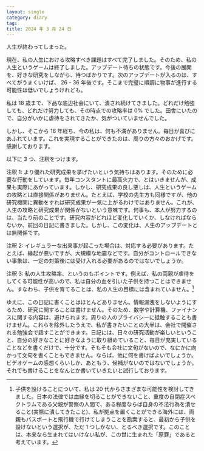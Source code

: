 ```yaml
---
layout: single
category: diary
tag:
title: 2024 年 3 月 24 日
---
```


人生が終わってしまった。

現在、私の人生における攻略すべき課題はすべて完了しました。そのため、私の人生というゲームは終了しました。アップデート待ちの状態です。今後の展開を、好きな研究をしながら、待つばかりです。次のアップデートが入るのは、すべてがうまくいけば、 26 - 36 年後です。そこまで完璧に順調に物事が進行する可能性は低いでしょうけれども。

私は 18 歳まで、下品な底辺社会にいて、潰され続けてきました。どれだけ勉強しても、どれだけ努力しても、その時点での攻略率は 0% でした。田舎にいたので、自分がいかに虐待をされてきたか、気がついていませんでした。

しかし、そこから 16 年経ち、今の私は、何も不満がありません。毎日が喜びにあふれています。これを実現することができたのは、周りの方々のおかげです。感謝しております。

以下に 3 つ、注釈をつけます。

注釈 1: より優れた研究成果を挙げたいという気持ちはあります。そのために必要な行動をしています。毎年コンスタントに最高火力で、とはいきませんが、成果も実際にあがっています。しかし、研究成果の良し悪しは、人生というゲームの攻略とは直接関係がありません。たとえば、学校の先生方も同様ですが、他の研究機関に異動をすれば研究成果が一気に上がるわけではありません。これが、人生の攻略と研究成果が関係がないという意味です。何事も、本人が努力するのは、当たり前のことです。研究内容がどれほど変化していくか、しなければならないか、前回の日記に書きました。しかし、この変化は、人生のアップデートとは無関係です。

注釈 2: イレギュラーな出来事が起こった場合は、対応する必要があります。たとえば、縁起が悪いですが、大規模な地震などです。自分がコントロールできない事象は、一定の対策後には受け入れる必要があるのではないでしょうか。

注釈 3: 私の人生攻略率、というのもポイントです。例えば、私の両親が虐待をしてくる可能性が高いので、私は自分の血を引いた子供を持つことはできません。すなわち、子供を育てることは、私の人生の目標には含まれていません。[^1]

[^1]: 子供を設けることについて、私は 20 代からさまざまな可能性を検討してきました。日本の法律では血縁を切ることができないこと、重度の自閉症スペクトラムである父親が警察の人間で、ある程度ならば自身の不法行為を潰せること(実際に潰してきたこと)、私が拠点を置くことができる海外には、両親もパスポートと飛行機で行けてしまうことを勘案すると、最初から子供を設けないという選択が、ただ 1 つしかない、とるべき選択です。このことは、本来なら生まれてはいけない私が、この世に生まれた「原罪」であると考えています。

ゆえに、この日記に書くことはほとんどありません。情報漏洩をしないようにするため、研究に関することは書けません。そのため、数学や計算機、ファイナンスに関する内容は、避けられます。周りの人のプライバシーに抵触することも書けません。これらを除外したうえで、私が書きたいことの大半は、会社で開催される勉強会で話すことができます。日記には、日々の研究活動が楽しいということ、自分の好きなことに好きなように取り組めていること、毎日が充実していることなどを書くだけで、十分です。そもそも会社に文句がないので、なにかに向かって文句を書くこともできません。ならば、他に何を書けばよいでしょうか。ビデオゲームの感想くらいしか、あともう、候補がないのではないでしょうか。それでも書けることをなんとか書いていきたいと試行しております。
